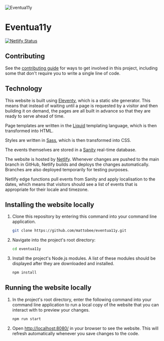 ![Eventua11y](https://github.com/mattobee/eventua11y/assets/3172945/a1cc64a6-c3f8-465a-b88f-e5f8524c3edd)

# Eventua11y

[![Netlify Status](https://api.netlify.com/api/v1/badges/147b62a2-2d05-4693-a42f-9f675c3c478d/deploy-status)](https://app.netlify.com/sites/eventua11y/deploys)

## Contributing

See the [contributing guide](CONTRIBUTING.md) for ways to get involved in this project, including some that don't require you to write a single line of code.

## Technology

This website is built using [Eleventy](https://www.11ty.dev/), which is a static site generator. This means that instead of waiting until a page is requested by a visitor and then building it on demand, the pages are all built in advance so that they are ready to serve ahead of time.

Page templates are written in the [Liquid](https://github.com/Shopify/liquid) templating language, which is then transformed into HTML.

Styles are written in [Sass](https://sass-lang.com/), which is then transformed into CSS.

The events themselves are stored in a [Sanity](https://sanity.io/) real-time database.

The website is hosted by [Netlify](https://www.netlify.com/). Whenever changes are pushed to the main branch in GitHub, Netlify builds and deploys the changes automatically. Branches are also deployed temporarily for testing purposes.

Netlify edge functions pull events from Sanity and apply localisation to the dates, which means that visitors should see a list of events that is appropriate for their locale and timezone.

## Installing the website locally

1. Clone this repository by entering this command into your command line application.

    ```sh
    git clone https://github.com/mattobee/eventua11y.git
    ```

1. Navigate into the project's root directory:

    ```sh
    cd eventua11y
    ```

1. Install the project's Node.js modules. A list of these modules should be displayed after they are downloaded and installed.

    ```sh
    npm install
    ```

## Running the website locally

1. In the project's root directory, enter the following command into your command line application to run a local copy of the website that you can interact with to preview your changes.

    ```sh
    npm run start
    ```

1. Open [http://localhost:8080/](http://localhost:8080) in your browser to see the website. This will refresh automatically whenever you save changes to the code.
